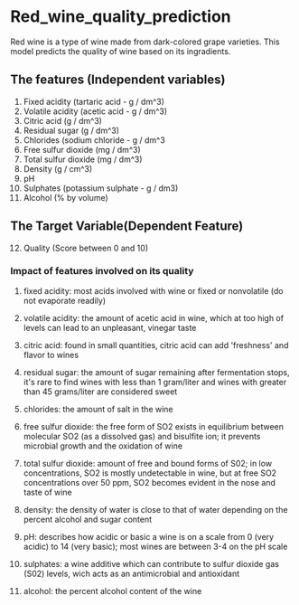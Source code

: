 # Red_wine_quality_prediction

Red wine is a type of wine made from dark-colored grape varieties.
This model predicts the quality of wine based on its ingradients.

## The features (Independent variables)
1. Fixed acidity (tartaric acid - g / dm^3)
2. Volatile acidity (acetic acid - g / dm^3)
3. Citric acid (g / dm^3)
4. Residual sugar (g / dm^3)
5. Chlorides (sodium chloride - g / dm^3
6. Free sulfur dioxide (mg / dm^3)
7. Total sulfur dioxide (mg / dm^3)
8. Density (g / cm^3)
9. pH
10. Sulphates (potassium sulphate - g / dm3)
11. Alcohol (% by volume)

## The Target Variable(Dependent Feature)

12. Quality (Score between 0 and 10)


### Impact of features involved on its quality
1. fixed acidity: most acids involved with wine or fixed or nonvolatile (do not evaporate readily)

2. volatile acidity: the amount of acetic acid in wine, which at too high of levels can lead to an unpleasant, vinegar taste

3. citric acid: found in small quantities, citric acid can add 'freshness' and flavor to wines

4. residual sugar: the amount of sugar remaining after fermentation stops, it's rare to find wines with less than 1 gram/liter and wines with greater than 45 grams/liter are considered sweet

5. chlorides: the amount of salt in the wine

6. free sulfur dioxide: the free form of SO2 exists in equilibrium between molecular SO2 (as a dissolved gas) and bisulfite ion; it prevents microbial growth and the oxidation of wine

7. total sulfur dioxide: amount of free and bound forms of S02; in low concentrations, SO2 is mostly undetectable in wine, but at free SO2 concentrations over 50 ppm, SO2 becomes evident in the nose and taste of wine

8. density: the density of water is close to that of water depending on the percent alcohol and sugar content

9. pH: describes how acidic or basic a wine is on a scale from 0 (very acidic) to 14 (very basic); most wines are between 3-4 on the pH scale

10. sulphates: a wine additive which can contribute to sulfur dioxide gas (S02) levels, wich acts as an antimicrobial and antioxidant

11. alcohol: the percent alcohol content of the wine
  
